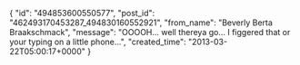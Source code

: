  {
   "id": "494853600550577",
   "post_id": "462493170453287_494830160552921",
   "from_name": "Beverly Berta Braakschmack",
   "message": "OOOOH... well thereya go... I figgered that or your typing on a little phone...",
   "created_time": "2013-03-22T05:00:17+0000"
 }
